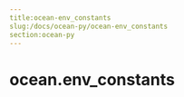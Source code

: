 ```yaml
---
title:ocean-env_constants
slug:/docs/ocean-py/ocean-env_constants
section:ocean-py
---
```

<a name="ocean.env_constants"></a>
# ocean.env\_constants

